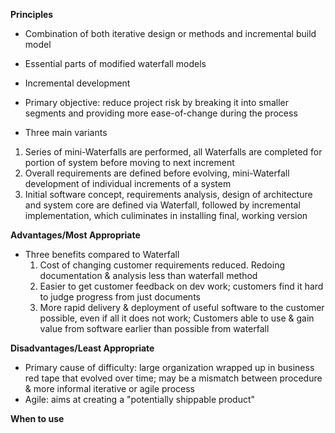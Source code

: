**Principles**
- Combination of both iterative design or methods and incremental build model
- Essential parts of modified waterfall models
- Incremental development

- Primary objective: reduce project risk by breaking it into smaller segments and providing more ease-of-change during the process
- Three main variants

1. Series of mini-Waterfalls are performed, all Waterfalls are completed for portion of system before moving to next increment
2. Overall requirements are defined before evolving, mini-Waterfall development of individual increments of a system
3. Initial software concept, requirements analysis, design of architecture and system core are defined via Waterfall, followed by incremental implementation, which culiminates in installing final, working version

**Advantages/Most Appropriate**
- Three benefits compared to Waterfall
	1. Cost of changing customer requirements reduced. Redoing documentation & analysis less than waterfall method
	2. Easier to get customer feedback on dev work; customers find it hard to judge progress from just documents
	3. More rapid delivery & deployment of useful software to the customer possible, even if all it does not work; Customers able to use & gain value from software earlier than possible from waterfall

**Disadvantages/Least Appropriate**
- Primary cause of difficulty: large organization wrapped up in business red tape that evolved over time; may be a mismatch between procedure & more informal iterative or agile process
- Agile: aims at creating a "potentially shippable product"

**When to use**